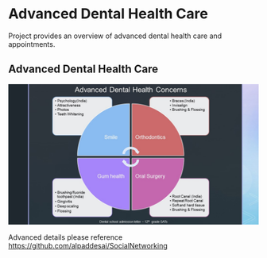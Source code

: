 # Advanced Dental Health Care

Project provides an overview of advanced dental health care and appointments.

## Advanced Dental Health Care
![image](DentalHealthCareAlpa.jpg)

Advanced details please reference https://github.com/alpaddesai/SocialNetworking
